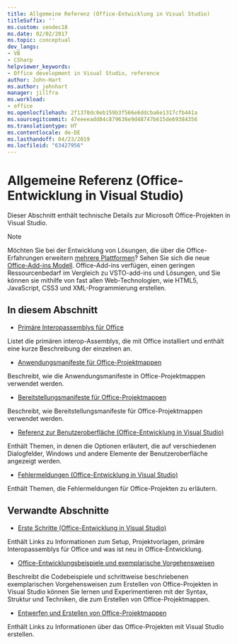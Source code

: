 ```yaml
---
title: Allgemeine Referenz (Office-Entwicklung in Visual Studio)
titleSuffix: ''
ms.custom: seodec18
ms.date: 02/02/2017
ms.topic: conceptual
dev_langs:
- VB
- CSharp
helpviewer_keywords:
- Office development in Visual Studio, reference
author: John-Hart
ms.author: johnhart
manager: jillfra
ms.workload:
- office
ms.openlocfilehash: 2f1370dc0eb159b3f566e6ddcba6e1317cfb441a
ms.sourcegitcommit: 47eeeeadd84c879636e9d48747b615de69384356
ms.translationtype: HT
ms.contentlocale: de-DE
ms.lasthandoff: 04/23/2019
ms.locfileid: "63427956"
---
```

# <a name="general-reference-office-development-in-visual-studio"></a>Allgemeine Referenz (Office-Entwicklung in Visual Studio)
  Dieser Abschnitt enthält technische Details zur Microsoft Office-Projekten in Visual Studio.

> [!NOTE]
> Möchten Sie bei der Entwicklung von Lösungen, die über die Office-Erfahrungen erweitern [mehrere Plattformen](https://dev.office.com/add-in-availability)? Sehen Sie sich die neue [Office-Add-ins Modell](https://dev.office.com/docs/add-ins/overview/office-add-ins). Office-Add-ins verfügen, einen geringen Ressourcenbedarf im Vergleich zu VSTO-add-ins und Lösungen, und Sie können sie mithilfe von fast allen Web-Technologien, wie HTML5, JavaScript, CSS3 und XML-Programmierung erstellen.

## <a name="in-this-section"></a>In diesem Abschnitt
- [Primäre Interopassemblys für Office](../vsto/office-primary-interop-assemblies.md)

 Listet die primären interop-Assemblys, die mit Office installiert und enthält eine kurze Beschreibung der einzelnen an.

- [Anwendungsmanifeste für Office-Projektmappen](../vsto/application-manifests-for-office-solutions.md)

 Beschreibt, wie die Anwendungsmanifeste in Office-Projektmappen verwendet werden.

- [Bereitstellungsmanifeste für Office-Projektmappen](../vsto/deployment-manifests-for-office-solutions.md)

 Beschreibt, wie Bereitstellungsmanifeste für Office-Projektmappen verwendet werden.

- [Referenz zur Benutzeroberfläche &#40;Office-Entwicklung in Visual Studio&#41;](../vsto/user-interface-reference-office-development-in-visual-studio.md)

 Enthält Themen, in denen die Optionen erläutert, die auf verschiedenen Dialogfelder, Windows und andere Elemente der Benutzeroberfläche angezeigt werden.

- [Fehlermeldungen &#40;Office-Entwicklung in Visual Studio&#41;](../vsto/error-messages-office-development-in-visual-studio.md)

 Enthält Themen, die Fehlermeldungen für Office-Projekten zu erläutern.

## <a name="related-sections"></a>Verwandte Abschnitte
- [Erste Schritte &#40;Office-Entwicklung in Visual Studio&#41;](../vsto/getting-started-office-development-in-visual-studio.md)

 Enthält Links zu Informationen zum Setup, Projektvorlagen, primäre Interopassemblys für Office und was ist neu in Office-Entwicklung.

- [Office-Entwicklungsbeispiele und exemplarische Vorgehensweisen](../vsto/office-development-samples-and-walkthroughs.md)

 Beschreibt die Codebeispiele und schrittweise beschriebenen exemplarischen Vorgehensweisen zum Erstellen von Office-Projekten in Visual Studio können Sie lernen und Experimentieren mit der Syntax, Struktur und Techniken, die zum Erstellen von Office-Projektmappen.

- [Entwerfen und Erstellen von Office-Projektmappen](../vsto/designing-and-creating-office-solutions.md)

 Enthält Links zu Informationen über das Office-Projekten mit Visual Studio erstellen.

